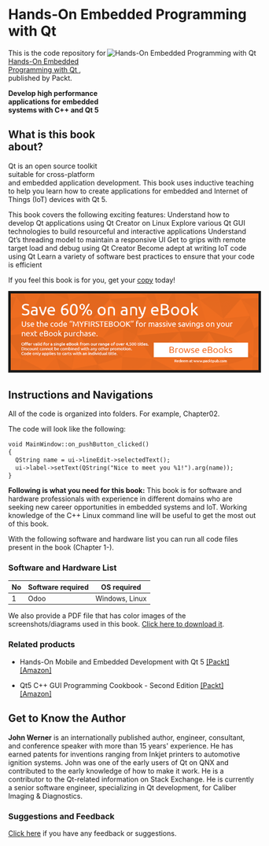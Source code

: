 # Hands-On Embedded Programming with Qt 

<a href="https://www.packtpub.com/in/application-development/hands-embedded-programming-qt?utm_source=github&utm_medium=repository&utm_campaign=9781789952063"><img src="https://www.packtpub.com/media/catalog/product/cache/e4d64343b1bc593f1c5348fe05efa4a6/9/7/9781789952063-original.jpeg" alt="Hands-On Embedded Programming with Qt " height="256px" align="right"></a>

This is the code repository for [Hands-On Embedded Programming with Qt ](https://www.packtpub.com/in/application-development/hands-embedded-programming-qt?utm_source=github&utm_medium=repository&utm_campaign=9781789952063), published by Packt.

**Develop high performance applications for embedded systems with C++ and Qt 5**

## What is this book about?
Qt is an open source toolkit suitable for cross-platform and embedded application development. This book uses inductive teaching to help you learn how to create applications for embedded and Internet of Things (IoT) devices with Qt 5.


This book covers the following exciting features:
Understand how to develop Qt applications using Qt Creator on Linux 
Explore various Qt GUI technologies to build resourceful and interactive applications 
Understand Qt’s threading model to maintain a responsive UI 
Get to grips with remote target load and debug using Qt Creator 
Become adept at writing IoT code using Qt 
Learn a variety of software best practices to ensure that your code is efficient

If you feel this book is for you, get your [copy](https://www.amazon.com/dp/1789952069) today!

<a href="https://www.packtpub.com/?utm_source=github&utm_medium=banner&utm_campaign=GitHubBanner"><img src="https://raw.githubusercontent.com/PacktPublishing/GitHub/master/GitHub.png" 
alt="https://www.packtpub.com/" border="5" /></a>

## Instructions and Navigations
All of the code is organized into folders. For example, Chapter02.

The code will look like the following:
```
void MainWindow::on_pushButton_clicked()
{
  QString name = ui->lineEdit->selectedText();
  ui->label->setText(QString("Nice to meet you %1!").arg(name));
}
```

**Following is what you need for this book:**
This book is for software and hardware professionals with experience in different domains who are seeking new career opportunities in embedded systems and IoT. Working knowledge of the C++ Linux command line will be useful to get the most out of this book.

With the following software and hardware list you can run all code files present in the book (Chapter 1-).
### Software and Hardware List
| No | Software required | OS required |
| -------- | ------------------------------------ | ----------------------------------- |
| 1 | Odoo | Windows, Linux |


We also provide a PDF file that has color images of the screenshots/diagrams used in this book. [Click here to download it](https://static.packt-cdn.com/downloads/9781789952063_ColorImages.pdf).

### Related products
* Hands-On Mobile and Embedded Development with Qt 5  [[Packt]](https://www.packtpub.com/application-development/hands-mobile-and-embedded-development-qt-5?utm_source=github&utm_medium=repository&utm_campaign=9781789614817) [[Amazon]](https://www.amazon.com/dp/1789614813)

* Qt5 C++ GUI Programming Cookbook - Second Edition  [[Packt]](https://www.packtpub.com/application-development/qt5-c-gui-programming-cookbook-second-edition?utm_source=github&utm_medium=repository&utm_campaign=9781789803822) [[Amazon]](https://www.amazon.com/dp/B07Q48T93C)

## Get to Know the Author
**John Werner**
is an internationally published author, engineer, consultant, and conference speaker with more than 15 years' experience. He has earned patents for inventions ranging from Inkjet printers to automotive ignition systems. John was one of the early users of Qt on QNX and contributed to the early knowledge of how to make it work. He is a contributor to the Qt-related information on Stack Exchange. He is currently a senior software engineer, specializing in Qt development, for Caliber Imaging & Diagnostics.

### Suggestions and Feedback
[Click here](https://docs.google.com/forms/d/e/1FAIpQLSdy7dATC6QmEL81FIUuymZ0Wy9vH1jHkvpY57OiMeKGqib_Ow/viewform) if you have any feedback or suggestions.



